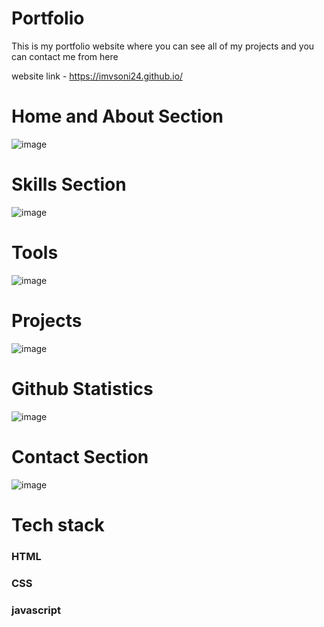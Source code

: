 # Portfolio
This is my portfolio website where you can see all of my projects and you can contact me from here




website link - https://imvsoni24.github.io/



<h1>Home and About Section</h1> 

![image](https://user-images.githubusercontent.com/112796001/220168421-7f967976-8122-4f86-ae6d-7c5375275887.png)





<h1>Skills Section</h1>


![image](https://user-images.githubusercontent.com/112796001/220168444-cf1b8002-ec5c-4a1c-a566-dea9c40c1b7d.png)



<h1>Tools</h1>

![image](https://user-images.githubusercontent.com/112796001/220168456-3db7d23f-53e8-42e5-994d-285386c8f50a.png)




<h1>Projects</h1>


![image](https://user-images.githubusercontent.com/112796001/220168476-98b42347-2576-4213-a17b-42d889742cca.png)



<h1>Github Statistics</h1>


![image](https://user-images.githubusercontent.com/112796001/220168497-642cc2bf-1137-4828-93e7-6fc3d4b9f811.png)

<h1>Contact Section</h1>

![image](https://user-images.githubusercontent.com/112796001/220168535-f9b0e22a-f1d7-4fcd-84b2-7b7f59bda1c9.png)




<h1>Tech stack</h1>

<h3>HTML</h3>
<h3>CSS</h3>
<h3>javascript</h3>

